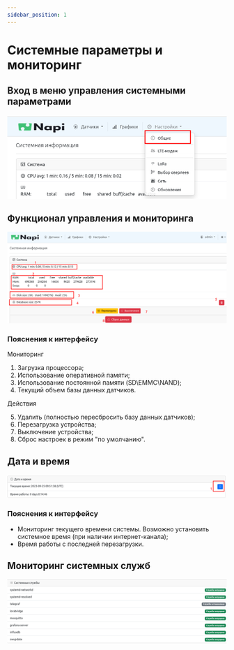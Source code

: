 ```yaml
---
sidebar_position: 1
---
```


# Системные параметры и мониторинг

## Вход в меню управления системными параметрами

![](img-s/sys0.png)

## Функционал управления и мониторинга

![](img-s/sys.png)

### Пояснения к интерфейсу

Мониторинг

1. Загрузка процессора;
2. Использование оперативной памяти;
3. Использование постоянной памяти (SD\EMMC\NAND);
4. Текущий объем базы данных датчиков.

Действия

5. Удалить (полностью пересбросить базу данных датчиков);
6. Перезагрузка устройства;
7. Выключение устройства;
8. Сброс настроек в режим "по умолчанию".

## Дата и время

![](img-s/sys1.png)

### Пояснения к интерфейсу

- Мониторинг текущего времени системы. Возможно установить системное время (при наличии интернет-канала);
- Время работы с последней перезагрузки.

## Мониторинг системных служб

![](img-s/sys2.png)
